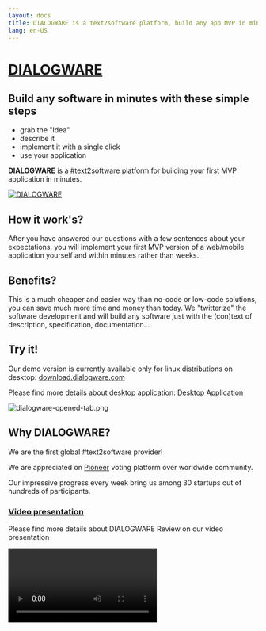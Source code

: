```yaml
---
layout: docs
title: DIALOGWARE is a text2software platform, build any app MVP in minutes
lang: en-US
---
```


# [DIALOGWARE](http://www.dialogware.com/)

## Build any software in minutes with these simple steps

+ grab the "Idea"
+ describe it
+ implement it with a single click
+ use your application

**DIALOGWARE** is a [#text2software](https://www.text2software.com/)
platform for building your first MVP application in minutes.

[![DIALOGWARE](http://logo.dialogware.com/dialogware-2lines.png)](http://www.dialogware.com/)

## How it work's?

After you have answered our questions with a few sentences about your expectations,
you will implement your first MVP version of a web/mobile application yourself and within minutes rather than weeks.

## Benefits?

This is a much cheaper and easier way than no-code or low-code solutions, you can save much more time and money than
today.
We "twitterize" the software development and will build any software just with the (con)text of description,
specification, documentation...

## Try it!

Our demo version is currently available only for linux distributions on
desktop: [download.dialogware.com](http://download.dialogware.com/)

Please find more details about desktop application: [Desktop Application](https://www.dialogware.com/app/desktop.html)

![dialogware-opened-tab.png](https://img.dialogware.com/animation.png)

## Why DIALOGWARE?

We are the first global #text2software provider!

We are appreciated on [Pioneer](https://pioneer.app/join/dialogware.com) voting platform over worldwide community.

Our impressive progress every week bring us among 30 startups out of hundreds of participants.

### [Video presentation](https://www.dialogware.com/about/review.html)

Please find more details about DIALOGWARE Review on our video presentation

<video controls="controls" src="https://www.dialogware.com/DIALOGWARE-Review-2--29-11-2022.mp4" />


<style>
table th {
    color: grey;
}
</style>

+ [Project Review](https://www.dialogware.com/about/review.html)

## Dialogware ecosystem

### SaaS Services

 Project          | Description                                                                                                                                                    | More ...                                                                  | cost 
------------------|----------------------------------------------------------------------------------------------------------------------------------------------------------------|---------------------------------------------------------------------------|------
 **autoDeployer** | ![autoDeployer](http://logo.autoDeployer.com/1/cover.png) Free Marketplace, one APP per USER                                                                           | [www](http://www.autoDeployer.com), [docs](http://docs.autoDeployer.com ) | cost 
 **TextToWeb**    | ![TextToWeb](http://logo.TextToWeb.com/1/cover.png) nonFree www Marketplace, to deploy in browser on over **deploymat**                                          | [www](http://www.TextToWeb.com), [docs](http://docs.TextToWeb.com)        | free 
 **DialoGet**     | ![DialoGet](http://logo.DialoGet.com/1/cover.png) nonFree remote Marketplace, to deploy on external machines                                                   | [www](http://www.TextToWeb.com), [docs](http://docs.TextToWeb.com)        | free 
 **OneDay.Run**   | ![OneDay.Run](http://logo.OneDayRun.com/1/cover.png) nonFree local Marketplace, deployment environment per user, deployment local with **OneDay.Run** desktop app | [www](http://www.OneDay.Run), [docs](http://docs.OneDay.Run)              | free 
 **coDialog**     | ![coDialog](http://logo.coDialog.com/1/cover.png) multichat app with openAI, dialogware, jasper, ... solutions                                                 | [www](http://www.coDialog.com), [docs](http://docs.coDialog.com)          | free 

### Libraries

 Project          | Description                                                                                                                | More ...                                                                                                                                          | licence     
------------------|----------------------------------------------------------------------------------------------------------------------------|---------------------------------------------------------------------------------------------------------------------------------------------------|-------------
 **DialogSchema** | Schema to create a conversation as **DialogMap** file                                                                      | [www](http://www.DialogSchema.com), [docs](http://docs.DialogSchema.com), [download](http://download.DialogSchema.com)                            | open source 
 **DialogMap**    | Map of dialog generated through conversation based on **DialogSchema** file format for shell execution                     | [www](http://www.DialogMap.com), [docs](http://docs.DialogMap.com), [download](http://download.DialogMap.com)                                     | open source 
 **DialogChain**  | **DialogMap** files archived in blockchain, history of transactions based on blockchain                                    | [www](http://www.DialogChain.com), [docs](http://docs.DialogChain.com)                                                                            | open source 
 **APIDSL**       | ![APIDSL](http://logo.apidsl.com/2/cover.png) Domain Specific/language to deployment purposes, to build modular applications | [www](http://www.apidsl.com), [docs](http://docs.apidsl.com), [download](http://download.apidsl.com) | open source 

### API Gateway

 Project        | Description                             | More ...                                                           | cost           
----------------|-----------------------------------------|--------------------------------------------------------------------|----------------
 **apiContext** | nonFree API, convert Text To **APIDSL** | [API](http://apiContext.com), [docs](http://docs.apiContext.com)   | 25$/user/month 
 **deploymat**  | nonFree API, deploy an **APIDSL** code  | [www](http://www.deploymat.com), [docs](http://docs.deploymat.com) | 25$/user/month 

### Others

 Project          | Description                                                                                         | More ...                                                                                                                                                                                       | cost 
------------------|-----------------------------------------------------------------------------------------------------|------------------------------------------------------------------------------------------------------------------------------------------------------------------------------------------------|------
 **PoLoShell**    | ![PoLoShell](http://logo.PoLoShell.com/1/cover.png) AI powered shell, deploy on local system in terminal | ![logo](http://logo.PoLoShell.com/1/cover.png), [www](http://www.PoLoShell.com), [app](http://app.PoLoShell.com), [docs](http://docs.PoLoShell.com), [download](http://download.PoLoShell.com) | free 
 **PoLoGoS**      | ![PoLoGoS](http://logo.PoLoGoS.com/1/cover.png) AI Operating System                                    | [www](http://www.PoLoGoS.com), [docs](http://docs.PoLoGoS.com), [download](http://download.PoLoGoS.com)                                                                                        | free 
 **OneDay.Run**   | ![OneDayRun](http://logo.OneDayRun.com/1/cover.png) Desktop Application to deployment local on pc        | [www](http://www.OneDayRun.com),  [docs](http://docs.OneDayRun.com)                                                                                                                               | free 
 **dialogStream** | Deployment in the fly in a seconds, in preapration, planned for 2025y.                              | [www](http://www.dialogStream.com),  [docs](http://docs.dialogStream.com)                                                                                                                      | free 

### Text To * <- Software, Documentation, Code Generators

 Project                                          | Description 
--------------------------------------------------|-------------
 [**text to srs**](http://text2software.com)      |
 [**text to code**](http://text2code.com)         |
 [**text to software**](http://text2software.com) |
 [**text to service**](http://text2service.com)   |
 [**text to apidsl**](http://text2software.com)   |
 [**text to vue**](http://text2software.com)      |
 [**text to css**](http://text2software.com)      |

<script setup>
import {
  VPTeamPage,
  VPTeamPageTitle,
  VPTeamMembers,
  VPTeamPageSection
} from 'vitepress/theme'

const coreMembers = [
  {
    avatar: 'https://avatars.githubusercontent.com/u/5669657?s=96&v=4',
    name: 'Tom Sapletta',
    title: 'Platform Engineer',
    links: [
      { icon: 'linkedin', link: 'https://www.linkedin.com/in/tom-sapletta-com' }
    ]
  },
 {
    avatar: 'https://logo.dialogware.com/dialogware-logo-pivot.png',
    name: 'Join us!',
    title: 'Software Developer',
    links: [
       { icon: 'linkedin', link: 'https://www.linkedin.com/showcase/dialogware/' }
    ]
  }
]

const partners = [
  {
    avatar: 'https://img.dialogware.com/ionos.png',
    name: 'Ionos',
    title: 'Service provider',
    links: [
      { icon: 'linkedin', link: 'https://www.ionos.de' }
    ]
  },
 {
    avatar: 'https://softreck.pl/wp-content/uploads/2020/10/softreck-logo-kwadrat-biale-tlo-1024x1024.png',
    name: 'softreck.com',
    title: 'DevOps',
    links: [
       { icon: 'linkedin', link: 'https://softreck.pl' }
    ]
  }
]

import Newsletter from '/components/Newsletter.vue'

</script>

## NEWSLETTER

Leave your email to be the first DIALOGWARE-ian :)

<Newsletter />

## Our Story

We started in 2019 as Software House with an idea to build developer tools.
During the Years we have created modularized tools for frontend and backend development.
Today we want to bring the software development to the next level.

Our goal is building software in minutes with humanless software development systems.

## Our Team

The development of DIALOGWARE is guided by an international
team, some of whom have chosen to be featured below.

<VPTeamPage>
  <VPTeamPageSection>
    <template #members>
      <VPTeamMembers size="small" :members="coreMembers" />
    </template>
    </VPTeamPageSection>
</VPTeamPage>

## Our Partners

Organization they support our project

<VPTeamPage>
  <VPTeamPageSection>
    <template #members>
      <VPTeamMembers size="small" :members="partners" />
    </template>
  </VPTeamPageSection>
</VPTeamPage>

## Hashtags

+ text2software
+ text2app
+ text2srs
+ text2api
+ domain-specific language

## Privacy

+ []()
